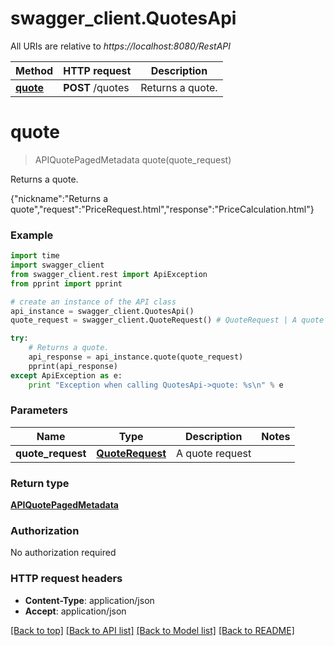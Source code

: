 # swagger_client.QuotesApi

All URIs are relative to *https://localhost:8080/RestAPI*

Method | HTTP request | Description
------------- | ------------- | -------------
[**quote**](QuotesApi.md#quote) | **POST** /quotes | Returns a quote.


# **quote**
> APIQuotePagedMetadata quote(quote_request)

Returns a quote.

{\"nickname\":\"Returns a quote\",\"request\":\"PriceRequest.html\",\"response\":\"PriceCalculation.html\"}

### Example 
```python
import time
import swagger_client
from swagger_client.rest import ApiException
from pprint import pprint

# create an instance of the API class
api_instance = swagger_client.QuotesApi()
quote_request = swagger_client.QuoteRequest() # QuoteRequest | A quote request

try: 
    # Returns a quote.
    api_response = api_instance.quote(quote_request)
    pprint(api_response)
except ApiException as e:
    print "Exception when calling QuotesApi->quote: %s\n" % e
```

### Parameters

Name | Type | Description  | Notes
------------- | ------------- | ------------- | -------------
 **quote_request** | [**QuoteRequest**](QuoteRequest.md)| A quote request | 

### Return type

[**APIQuotePagedMetadata**](APIQuotePagedMetadata.md)

### Authorization

No authorization required

### HTTP request headers

 - **Content-Type**: application/json
 - **Accept**: application/json

[[Back to top]](#) [[Back to API list]](../README.md#documentation-for-api-endpoints) [[Back to Model list]](../README.md#documentation-for-models) [[Back to README]](../README.md)

